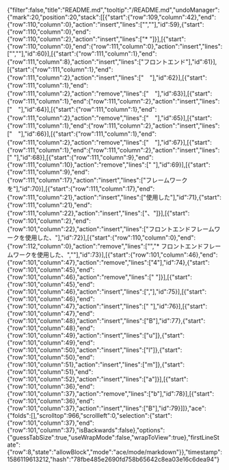 {"filter":false,"title":"README.md","tooltip":"/README.md","undoManager":{"mark":20,"position":20,"stack":[[{"start":{"row":109,"column":42},"end":{"row":110,"column":0},"action":"insert","lines":["",""],"id":59},{"start":{"row":110,"column":0},"end":{"row":110,"column":2},"action":"insert","lines":["* "]}],[{"start":{"row":110,"column":0},"end":{"row":111,"column":0},"action":"insert","lines":["",""],"id":60}],[{"start":{"row":111,"column":1},"end":{"row":111,"column":8},"action":"insert","lines":["フロントエンド"],"id":61}],[{"start":{"row":111,"column":1},"end":{"row":111,"column":2},"action":"insert","lines":["　"],"id":62}],[{"start":{"row":111,"column":1},"end":{"row":111,"column":2},"action":"remove","lines":["　"],"id":63}],[{"start":{"row":111,"column":1},"end":{"row":111,"column":2},"action":"insert","lines":["　"],"id":64}],[{"start":{"row":111,"column":1},"end":{"row":111,"column":2},"action":"remove","lines":["　"],"id":65}],[{"start":{"row":111,"column":1},"end":{"row":111,"column":2},"action":"insert","lines":["　"],"id":66}],[{"start":{"row":111,"column":1},"end":{"row":111,"column":2},"action":"remove","lines":["　"],"id":67}],[{"start":{"row":111,"column":1},"end":{"row":111,"column":2},"action":"insert","lines":[" "],"id":68}],[{"start":{"row":111,"column":9},"end":{"row":111,"column":10},"action":"remove","lines":[" "],"id":69}],[{"start":{"row":111,"column":9},"end":{"row":111,"column":17},"action":"insert","lines":["フレームワークを"],"id":70}],[{"start":{"row":111,"column":17},"end":{"row":111,"column":21},"action":"insert","lines":["使用した"],"id":71},{"start":{"row":111,"column":21},"end":{"row":111,"column":22},"action":"insert","lines":["、"]}],[{"start":{"row":101,"column":2},"end":{"row":101,"column":22},"action":"insert","lines":["フロントエンドフレームワークを使用した、"],"id":72}],[{"start":{"row":110,"column":0},"end":{"row":112,"column":0},"action":"remove","lines":["","* フロントエンドフレームワークを使用した、",""],"id":73}],[{"start":{"row":101,"column":46},"end":{"row":101,"column":47},"action":"remove","lines":["4"],"id":74},{"start":{"row":101,"column":45},"end":{"row":101,"column":46},"action":"remove","lines":[" "]}],[{"start":{"row":101,"column":45},"end":{"row":101,"column":46},"action":"insert","lines":[","],"id":75}],[{"start":{"row":101,"column":46},"end":{"row":101,"column":47},"action":"insert","lines":[" "],"id":76}],[{"start":{"row":101,"column":47},"end":{"row":101,"column":48},"action":"insert","lines":["B"],"id":77},{"start":{"row":101,"column":48},"end":{"row":101,"column":49},"action":"insert","lines":["u"]},{"start":{"row":101,"column":49},"end":{"row":101,"column":50},"action":"insert","lines":["l"]},{"start":{"row":101,"column":50},"end":{"row":101,"column":51},"action":"insert","lines":["m"]},{"start":{"row":101,"column":51},"end":{"row":101,"column":52},"action":"insert","lines":["a"]}],[{"start":{"row":101,"column":36},"end":{"row":101,"column":37},"action":"remove","lines":["b"],"id":78}],[{"start":{"row":101,"column":36},"end":{"row":101,"column":37},"action":"insert","lines":["B"],"id":79}]]},"ace":{"folds":[],"scrolltop":966,"scrollleft":0,"selection":{"start":{"row":101,"column":37},"end":{"row":101,"column":37},"isBackwards":false},"options":{"guessTabSize":true,"useWrapMode":false,"wrapToView":true},"firstLineState":{"row":8,"state":"allowBlock","mode":"ace/mode/markdown"}},"timestamp":1586119613212,"hash":"78fbe485e2690fd758b65642c8ea03e16c6dea94"}